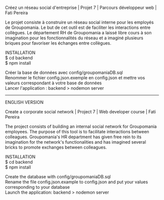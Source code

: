 Créez un réseau social d'entreprise | Projet 7 | Parcours développeur web | Fati Pereira

Le projet consiste à construire un réseau social interne pour les employés de Groupomania. Le but de cet outil est de faciliter les interactions entre collègues. Le département RH de Groupomania a laissé libre cours à son imagination pour les fonctionnalités du réseau et a imaginé plusieurs briques pour favoriser les échanges entre collègues.

INSTALLATION<br>
$ cd backend<br>
$ npm install

Créer la base de données avec config/groupomaniaDB.sql<br>
Renommer le fichier config.json.exemple en config.json et mettre vos valeurs correspondant à votre base de données<br>
Lancer l'application : backend > nodemon server

************************************************
ENGLISH VERSION<br>

Create a corporate social network | Project 7 | Web developer course | Fati Pereira

The project consists of building an internal social network for Groupomania employees. The purpose of this tool is to facilitate interactions between colleagues. Groupomania's HR department has given free rein to its imagination for the network's functionalities and has imagined several bricks to promote exchanges between colleagues.

INSTALLATION<br>
$ cd backend<br>
$ npm install

Create the database with config/groupomaniaDB.sql<br>
Rename the file config.json.example to config.json and put your values corresponding to your database<br>
Launch the application: backend > nodemon server


